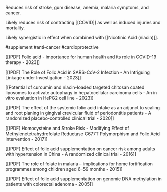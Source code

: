 
Reduces risk of stroke, gum disease, anemia, malaria symptoms, and cancer.

Likely reduces risk of contracting [[COVID]] as well as induced injuries and mortality.

Likely synergistic in effect when combined with [[Nicotinic Acid (niacin)]].

#supplement #anti-cancer #cardioprotective

[[(PDF) Folic acid - importance for human health and its role in COVID-19 therapy - 2023]]

[[(PDF) The Role of Folic Acid in SARS-CoV-2 Infection - An Intriguing Linkage under Investigation - 2023]]

[[Potential of curcumin and niacin-loaded targeted chitosan coated liposomes to activate autophagy in hepatocellular carcinoma cells - An in vitro evaluation in HePG2 cell line - 2023]]

[[(PDF) The effect of the systemic folic acid intake as an adjunct to scaling and root planing in gingival crevicular fluid of periodontitis patients - A randomized placebo-controlled clinical trial - 2020]]

[[(PDF) Homocysteine and Stroke Risk - Modifying Effect of Methylenetetrahydrofolate Reductase C677T Polymorphism and Folic Acid Intervention - 2017]]

[[(PDF) Effect of folic acid supplementation on cancer risk among adults with hypertension in China - A randomized clinical trial - 2016]]

[[(PDF) The role of folate in malaria – implications for home fortification programmes among children aged 6–59 months - 2015]]

[[(PDF) Effect of folic acid supplementation on genomic DNA methylation in patients with colorectal adenoma - 2005]]
